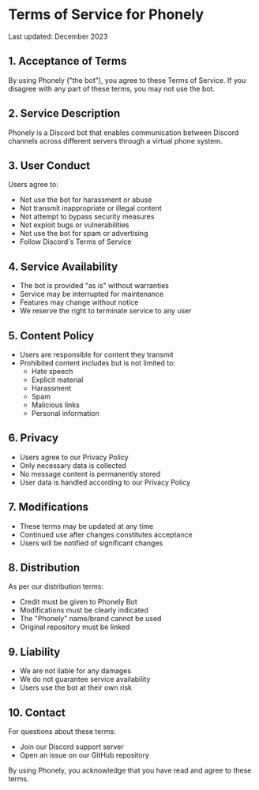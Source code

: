 # Terms of Service for Phonely

Last updated: December 2023

## 1. Acceptance of Terms
By using Phonely ("the bot"), you agree to these Terms of Service. If you disagree with any part of these terms, you may not use the bot.

## 2. Service Description
Phonely is a Discord bot that enables communication between Discord channels across different servers through a virtual phone system.

## 3. User Conduct
Users agree to:
- Not use the bot for harassment or abuse
- Not transmit inappropriate or illegal content
- Not attempt to bypass security measures
- Not exploit bugs or vulnerabilities
- Not use the bot for spam or advertising
- Follow Discord's Terms of Service

## 4. Service Availability
- The bot is provided "as is" without warranties
- Service may be interrupted for maintenance
- Features may change without notice
- We reserve the right to terminate service to any user

## 5. Content Policy
- Users are responsible for content they transmit
- Prohibited content includes but is not limited to:
  - Hate speech
  - Explicit material
  - Harassment
  - Spam
  - Malicious links
  - Personal information

## 6. Privacy
- Users agree to our Privacy Policy
- Only necessary data is collected
- No message content is permanently stored
- User data is handled according to our Privacy Policy

## 7. Modifications
- These terms may be updated at any time
- Continued use after changes constitutes acceptance
- Users will be notified of significant changes

## 8. Distribution
As per our distribution terms:
- Credit must be given to Phonely Bot
- Modifications must be clearly indicated
- The "Phonely" name/brand cannot be used
- Original repository must be linked

## 9. Liability
- We are not liable for any damages
- We do not guarantee service availability
- Users use the bot at their own risk

## 10. Contact
For questions about these terms:
- Join our Discord support server
- Open an issue on our GitHub repository

By using Phonely, you acknowledge that you have read and agree to these terms.
